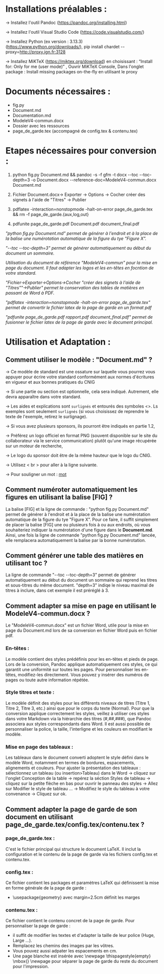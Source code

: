 # Installations préalables :

-> Installez l'outil Pandoc (https://pandoc.org/installing.html)

-> Installez l'outil Visual Studio Code (https://code.visualstudio.com/)

-> Installez Python (ex version : 3.13.3) (https://www.python.org/downloads/),
pip install chardet --proxy=http://proxy.ign.fr:3128

-> Installez MiKTeX (https://miktex.org/download) en choisissant : “Install for: Only for me (user mode)” , 
Ouvrir MiKTeX Console, 
Dans l'onglet package : Install missing packages on-the-fly en utilisant le proxy




# Documents nécessaires :
    
- fig.py
- Document.md
- Documentation.md
- ModeleV4-commun.docx
- Dossier avec les ressources
- page_de_garde.tex (accompagné de config.tex & contenu.tex)



# Etapes nécessaires pour conversion :


1) python fig.py Document.md && pandoc -s -f gfm -t docx --toc --toc-depth=3 -o Document.docx --reference-doc=ModeleV4-commun.docx Document.md

2) Fichier Document.docx-> Exporter -> Options -> Cocher créer des signets à l'aide de "Titres" -> Publier

3) pdflatex -interaction=nonstopmode -halt-on-error page_de_garde.tex && rm -f page_de_garde.{aux,log,out}

4) pdfunite page_de_garde.pdf Document.pdf document_final.pdf

 
_"python fig.py Document.md" permet de générer à l'endroit et à la place de la balise une numérotation automatique de la figure du tye "Figure X"._

_"--toc --toc-depth=3" permet de générer automatiquement au début du document un sommaire._ 

_Utilisation du document de référence "ModeleV4-commun" pour la mise en page du document. Il faut adapter les logos et les en-têtes en focntion de votre standard._ 

_"Fichier->Exporter->Options->Cocher "créer des signets à l'aide de "Titres""->Publier" permet la conservation des tables de matières en passant de Word à PDF._

_"pdflatex -interaction=nonstopmode -halt-on-error page_de_garde.tex" permet de convertir le fichier latex de la page de garde en un format pdf_

_"pdfunite page_de_garde.pdf rapport.pdf document_final.pdf" permet de fusionner le fichier latex de la page de garde avec le document principal._



# Utilisation et Adaptation :
## Comment utiliser le modèle : "Document.md" ?

-> Ce modèle de standard est une ossature sur laquelle vous pourrez vous appuyer pour écrire votre standard conformément aux normes d'écritures en vigueur et aux bonnes pratiques du CNIG

-> Si une partie ou section est optionnelle, cela sera indiqué. Autrement, elle devra apparaître dans votre standard.

-> Les aides et explications sont `surlignés` et entourés des symboles <>. Ls exemples sont seulement `surlignés` (si vous choisissez de reprendre le texte de l'exemple, retirez le surlignage).


-> Si vous avez plusieurs sponsors, ils pourront être indiqués en partie 1.2,

-> Préférez un logo officiel en format PNG (souvent disponible sur le site du collaborateur via le service communication) plutôt qu'une image récupérée sur un moteur de recherche,

-> Le logo du sponsor doit être de la même hauteur que le logo du CNIG.


-> Utilisez < br > pour aller à la ligne suivante.

-> Pour souligner un mot : <u>mot</u>


## Comment numéroter automatiquement les figures en utilisant la balise [FIG] ?

La balise [FIG] et la ligne de commande : "python fig.py Document.md" permet de générer à l'endroit et à la place de la balise une numérotation automatique de la figure du tye "Figure X". Pour ce faire, il suffit simplement de placer la balise [FIG] une ou plusieurs fois à ou aux endroits, où vous souhaiteriez indiquer la numérotation d'une figure dans le **Document.md**. Ainsi, une fois la ligne de commande "python fig.py Document.md" lancée, elle remplacera automatiquement la balise par la bonne numérotation.


## Comment générer une table des matières en utilisant toc ?

La ligne de commande "--toc --toc-depth=3" permet de générer automatiquement au début du document un sommaire qui reprend les titres et sous-titres du même document. "depth=3" indiqe le niveau maximal de titres à inclure, dans cet exemple il est préréglé à 3.


## Comment adapter sa mise en page en utilisant le ModeleV4-commun.docx ?

Le "ModeleV4-commun.docx" est un fichier Word, utile pour la mise en page du Document.md lors de sa conversion en fichier Word puis en fichier pdf.

### En-têtes :
Le modèle contient des styles prédéfinis pour les en-têtes et pieds de page. Lors de la conversion, Pandoc applique automatiquement ces styles, ce qui garantit une uniformité sur toutes les pages. Pour personnaliser les en-têtes, modifiez-les directement. Vous pouvez y insérer des numéros de pages ou toute autre information répétée.

### Style titres et texte :
Le modèle définit des styles pour les différents niveaux de titres (Titre 1, Titre 2, Titre 3, etc.) ainsi que pour le corps du texte (Normal). Pour que la conversion applique correctement les styles, veillez à utiliser ces styles dans votre Markdown via la hiérarchie des titres (#,##,###), que Pandoc associera aux styles correspondants dans Word. Il est aussi possible de personnaliser la police, la taille, l'interligne et les couleurs en modifiant le modèle.

### Mise en page des tableaux :
Les tableaux dans le document converti adoptent le style défini dans le modèle Word, notamment en termes de bordures, espacements, alignements et couleurs. Pour ajuster la présentation des tableaux : sélectionnez un tableau (ou insertion>Tableau) dans le Word -> cliquez sur l'onglet Conception de la table -> repérez la séction Styles de tableau -> cliquez sur la petite flèche en bas pour ouvrir le panneau des styles -> Allez sur Modifier le style de tableau ... -> Modifiez le style du tableau à votre convenance -> Cliquez sur ok.


## Comment adapter la page de garde de son document en utilisant page_de_garde.tex/config.tex/contenu.tex ?

### page_de_garde.tex :
C'est le fichier principal qui structure le document LaTeX. Il inclut la configuration et le contenu de la page de garde via les fichiers config.tex et contenu.tex.

### config.tex :
Ce fichier contient les packages et paramètres LaTeX qui définissent la mise en forme générale de la page de garde :
-  \usepackage{geometry} avec margin=2.5cm définit les marges

### contenu.tex :
Ce fichier contient le contenu concret de la page de garde.
Pour personnaliser la page de garde :
- il suffit de modifier les textes et d'adapter la taille de leur police (Huge, Large ...). 
- Remplacez les chemins des images par les vôtres. 
- Vous pouvez aussi adpater les espacements en cm. 
- Une page blanche est insérée avec \newpage \thispagestyle{empty} \mbox{} \newpage pour séparer la page de garde du reste du document pour l'impression.